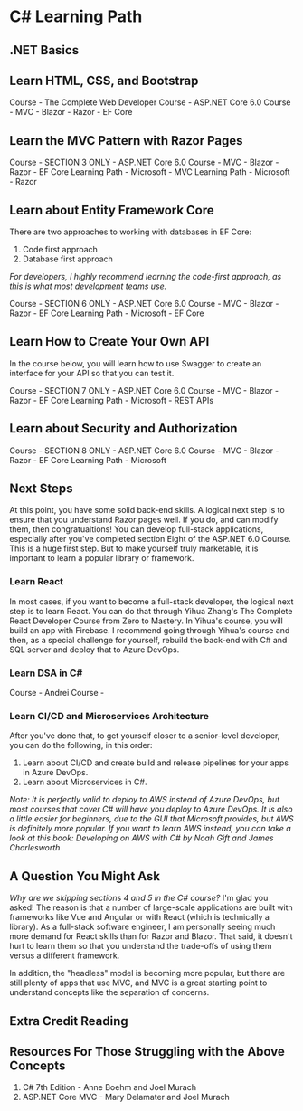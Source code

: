 # C# Learning Path

## .NET Basics

## Learn HTML, CSS, and Bootstrap
Course - The Complete Web Developer
Course - ASP.NET Core 6.0 Course - MVC - Blazor - Razor - EF Core

## Learn the MVC Pattern with Razor Pages
Course - SECTION 3 ONLY - ASP.NET Core 6.0 Course - MVC - Blazor - Razor - EF Core
Learning Path - Microsoft - MVC
Learning Path - Microsoft - Razor

## Learn about Entity Framework Core
There are two approaches to working with databases in EF Core:
1. Code first approach
2. Database first approach

*For developers, I highly recommend learning the code-first approach, as this is what most development teams use.*

Course - SECTION 6 ONLY - ASP.NET Core 6.0 Course - MVC - Blazor - Razor - EF Core
Learning Path - Microsoft - EF Core

## Learn How to Create Your Own API
In the course below, you will learn how to use Swagger to create an interface for your API so that you can test it.

Course - SECTION 7 ONLY - ASP.NET Core 6.0 Course - MVC - Blazor - Razor - EF Core
Learning Path - Microsoft - REST APIs

## Learn about Security and Authorization

Course - SECTION 8 ONLY - ASP.NET Core 6.0 Course - MVC - Blazor - Razor - EF Core
Learning Path - Microsoft

## Next Steps
At this point, you have some solid back-end skills. A logical next step is to ensure that you understand Razor pages well. If you do, and can modify them, then congratualtions! You can develop full-stack applications, especially after you've completed section Eight of the ASP.NET 6.0 Course. This is a huge first step. But to make yourself truly marketable, it is important to learn a popular library or framework.

### Learn React
In most cases, if you want to become a full-stack developer, the logical next step is to learn React. You can do that through Yihua Zhang's The Complete React Developer Course from Zero to Mastery. In Yihua's course, you will build an app with Firebase. I recommend going through Yihua's course and then, as a special challenge for yourself, rebuild the back-end with C# and SQL server and deploy that to Azure DevOps.

### Learn DSA in C#
Course - Andrei
Course - 

### Learn CI/CD and Microservices Architecture
After you've done that, to get yourself closer to a senior-level developer, you can do the following, in this order:
1. Learn about CI/CD and create build and release pipelines for your apps in Azure DevOps.
2. Learn about Microservices in C#.

*Note: It is perfectly valid to deploy to AWS instead of Azure DevOps, but most courses that cover C# will have you deploy to Azure DevOps. It is also a little easier for beginners, due to the GUI that Microsoft provides, but AWS is definitely more popular. If you want to learn AWS instead, you can take a look at this book: Developing on AWS with C# by Noah Gift and James Charlesworth*

## A Question You Might Ask
*Why are we skipping sections 4 and 5 in the C# course?* I'm glad you asked! The reason is that a number of large-scale applications are built with frameworks like Vue and Angular or with React (which is technically a library). As a full-stack software engineer, I am personally seeing much more demand for React skills than for Razor and Blazor. That said, it doesn't hurt to learn them so that you understand the trade-offs of using them versus a different framework.

In addition, the "headless" model is becoming more popular, but there are still plenty of apps that use MVC, and MVC is a great starting point to understand concepts like the separation of concerns.

## Extra Credit Reading


## Resources For Those Struggling with the Above Concepts
1. C# 7th Edition - Anne Boehm and Joel Murach
2. ASP.NET Core MVC - Mary Delamater and Joel Murach
